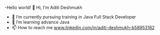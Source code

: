   -Hello world!
 👋 Hi, I’m Aditi Deshmukh
- 🌱 I’m currently pursuing training in Java Full Stack Developer
- 💞️ I’m learning advance Java
- 📫 How to reach me www.linkedin.com/in/aditi-deshmukh-b58953182


